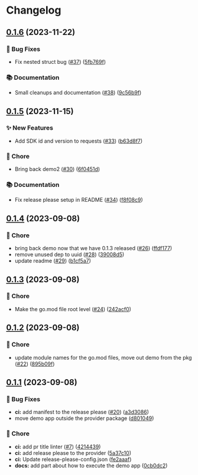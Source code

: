 # Changelog

## [0.1.6](https://github.com/spotify/confidence-openfeature-provider-go/compare/v0.1.5...v0.1.6) (2023-11-22)


### 🐛 Bug Fixes

* Fix nested struct bug ([#37](https://github.com/spotify/confidence-openfeature-provider-go/issues/37)) ([5fb769f](https://github.com/spotify/confidence-openfeature-provider-go/commit/5fb769f3db4c00376ea4e34b510d4391f29003c5))


### 📚 Documentation

* Small cleanups and documentation ([#38](https://github.com/spotify/confidence-openfeature-provider-go/issues/38)) ([9c56b9f](https://github.com/spotify/confidence-openfeature-provider-go/commit/9c56b9fd0cd60266bf8ff44cf9606dadc92e832d))

## [0.1.5](https://github.com/spotify/confidence-openfeature-provider-go/compare/v0.1.4...v0.1.5) (2023-11-15)


### ✨ New Features

* Add SDK id and version to requests ([#33](https://github.com/spotify/confidence-openfeature-provider-go/issues/33)) ([b63d8f7](https://github.com/spotify/confidence-openfeature-provider-go/commit/b63d8f7c34efe77871a6f9d1f110513bb1d2b350))


### 🧹 Chore

* Bring back demo2 ([#30](https://github.com/spotify/confidence-openfeature-provider-go/issues/30)) ([6f0451d](https://github.com/spotify/confidence-openfeature-provider-go/commit/6f0451d2b4649ca315160eddf8d6f8ee4a792c53))


### 📚 Documentation

* Fix release please setup in README ([#34](https://github.com/spotify/confidence-openfeature-provider-go/issues/34)) ([f8f08c9](https://github.com/spotify/confidence-openfeature-provider-go/commit/f8f08c948f06cf0d12af04af10b77aae2c714c65))

## [0.1.4](https://github.com/spotify/confidence-openfeature-provider-go/compare/v0.1.3...v0.1.4) (2023-09-08)


### 🧹 Chore

* bring back demo now that we have 0.1.3 released ([#26](https://github.com/spotify/confidence-openfeature-provider-go/issues/26)) ([ffdf177](https://github.com/spotify/confidence-openfeature-provider-go/commit/ffdf1778acd4d5f1f0c469516ef51c77f293078b))
* remove unused dep to uuid ([#28](https://github.com/spotify/confidence-openfeature-provider-go/issues/28)) ([39008d5](https://github.com/spotify/confidence-openfeature-provider-go/commit/39008d58cae05ad78fb827a5117b1f4a3814d1b6))
* update readme ([#29](https://github.com/spotify/confidence-openfeature-provider-go/issues/29)) ([b1cf5a7](https://github.com/spotify/confidence-openfeature-provider-go/commit/b1cf5a7cf3f6fabecfc2bdd896959fb09a5762c0))

## [0.1.3](https://github.com/spotify/confidence-openfeature-provider-go/compare/v0.1.2...v0.1.3) (2023-09-08)


### 🧹 Chore

* Make the go.mod file root level ([#24](https://github.com/spotify/confidence-openfeature-provider-go/issues/24)) ([242acf0](https://github.com/spotify/confidence-openfeature-provider-go/commit/242acf05831c8a7176e4c1ad381a0da51374366e))

## [0.1.2](https://github.com/spotify/confidence-openfeature-provider-go/compare/v0.1.1...v0.1.2) (2023-09-08)


### 🧹 Chore

* update module names for the go.mod files, move out demo from the pkg ([#22](https://github.com/spotify/confidence-openfeature-provider-go/issues/22)) ([895b09f](https://github.com/spotify/confidence-openfeature-provider-go/commit/895b09f87fbf286aac9570bd1cfb6eca06abc028))

## [0.1.1](https://github.com/spotify/confidence-openfeature-provider-go/compare/v0.1.0...v0.1.1) (2023-09-08)


### 🐛 Bug Fixes

* **ci:** add manifest to the release please ([#20](https://github.com/spotify/confidence-openfeature-provider-go/issues/20)) ([a3d3086](https://github.com/spotify/confidence-openfeature-provider-go/commit/a3d3086966e039fbdedbc6e696669497eaf28ab9))
* move demo app outside the provider package ([d801049](https://github.com/spotify/confidence-openfeature-provider-go/commit/d80104966f183201784a3cbc78259d2662c93109))


### 🧹 Chore

* **ci:** add pr title linter ([#7](https://github.com/spotify/confidence-openfeature-provider-go/issues/7)) ([4214439](https://github.com/spotify/confidence-openfeature-provider-go/commit/42144396f3d29aceaa0101aaccb9b09c282f71e5))
* **ci:** add release please to the provider ([5a37c10](https://github.com/spotify/confidence-openfeature-provider-go/commit/5a37c10a194814b1f272a19533e9500f263c88b5))
* **ci:** Update release-please-config.json ([fe2aaaf](https://github.com/spotify/confidence-openfeature-provider-go/commit/fe2aaaf1a27b09d1612c245445df0d89852592e0))
* **docs:** add part about how to execute the demo app ([0cb0dc2](https://github.com/spotify/confidence-openfeature-provider-go/commit/0cb0dc276140631c4861d6ca9f43c9fc0667dc3a))
